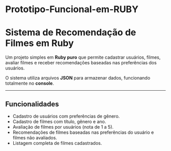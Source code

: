 # Prototipo-Funcional-em-RUBY

# Sistema de Recomendação de Filmes em Ruby

Um projeto simples em **Ruby puro** que permite cadastrar usuários, filmes, avaliar filmes e receber recomendações baseadas nas preferências dos usuários.  

O sistema utiliza arquivos **JSON** para armazenar dados, funcionando totalmente no **console**.

---

## Funcionalidades

- Cadastro de usuários com preferências de gênero.
- Cadastro de filmes com título, gênero e ano.
- Avaliação de filmes por usuários (nota de 1 a 5).
- Recomendações de filmes baseadas nas preferências do usuário e filmes não avaliados.
- Listagem completa de filmes cadastrados.
